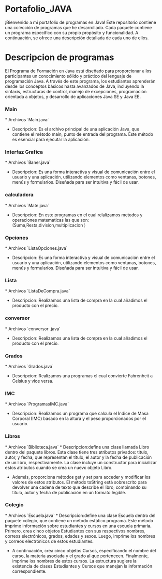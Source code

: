 # Portafolio_JAVA
¡Bienvenido a mi portafolio de programas en Java! Este repositorio contiene una colección de programas que he desarrollado. Cada paquete contiene un programa específico con su propio propósito y funcionalidad. A continuación, se ofrece una descripción detallada de cada uno de ellos.

# Descripcion de programas
El Programa de Formación en Java está diseñado para proporcionar a los participantes un conocimiento sólido y práctico del lenguaje de programación Java. A través de este programa, los estudiantes aprenderán desde los conceptos básicos hasta avanzados de Java, incluyendo la sintaxis, estructuras de control, manejo de excepciones, programación orientada a objetos, y desarrollo de aplicaciones Java SE y Java EE. 

<h3>Main </h3>
* Archivos 
`Main.java`

* Descripcion: 
Es el archivo principal de una aplicación Java, que contiene el método main, punto de entrada del programa. Este método es esencial para ejecutar la aplicación.

<h3>Interfaz Grafica </h3>
* Archivos
  `Baner.java`

* Descripcion:
  Es una forma interactiva y visual de comunicación entre el usuario y una aplicación, utilizando elementos como ventanas, botones, menús y formularios. Diseñada para ser intuitiva y fácil de usar.

<h3>calculadora </h3>
* Archivos
  `Mate.java`

* Descripcion:
En este programas en el cual relalizamos metodos y operaciones matematicas las que son: (Suma,Resta,division,multiplicacion ) 

<h3>Opciones </h3>
* Archivos
  `ListaOpciones.java`

* Descripcion:
  Es una forma interactiva y visual de comunicación entre el usuario y una aplicación, utilizando elementos como ventanas, botones, menús y formularios. Diseñada para ser intuitiva y fácil de usar.


<h3>Lista </h3>
* Archivos
  `ListaDeCompra.java`

* Descripcion:
  Realizamos una lista de compra en la cual añadimos el producto con el precio.

<h3>conversor </h3>
* Archivos
  `conversor .java`

* Descripcion:
  Realizamos una lista de compra en la cual añadimos el producto con el precio.

<h3>Grados </h3>
* Archivos
  `Grados.java`

* Descripcion:
  Realizamos una programas el cual convierte Fahrenheit a Celsius y vice versa.


<h3>IMC </h3>
* Archivos
  `ProgramasIMC.java`

* Descripcion:
  Realizamos un programa que calcula el Índice de Masa Corporal (IMC) basado en la altura y el peso proporcionados por el usuario.

<h3>Libros </h3>
* Archivos
  `Biblioteca.java`
* Descripcion:define una clase llamada Libro dentro del paquete libros. Esta clase tiene tres atributos privados: titulo, autor, y fecha, que representan el título, el autor y la fecha de publicación de un libro, respectivamente. La clase incluye un constructor para inicializar estos atributos cuando se crea un nuevo objeto Libro. 


* Además, proporciona métodos get y set para acceder y modificar los valores de estos atributos. El método toString está sobrescrito para devolver una cadena de texto que describe el libro, combinando su título, autor y fecha de publicación en un formato legible.

<h3>Colegio </h3>
* Archivos
  `Escuela.java`
* Descripcion:define una clase Escuela dentro del paquete colegio, que contiene un método estático programa. Este método imprime información sobre estudiantes y cursos en una escuela primaria. Primero, crea cinco objetos Estudiantes con sus respectivos nombres, correos electrónicos, grados, edades y sexos. Luego, imprime los nombres y correos electrónicos de estos estudiantes.


* A continuación, crea cinco objetos Cursos, especificando el nombre del curso, la materia asociada y el grado al que pertenecen. Finalmente, imprime los nombres de estos cursos. La estructura sugiere la existencia de clases Estudiantes y Cursos que manejan la información correspondiente.